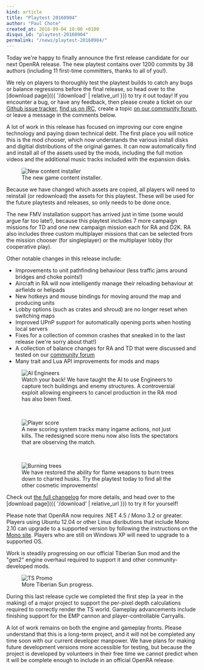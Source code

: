 ```yaml
---
kind: article
title: "Playtest 20160904"
author: "Paul Chote"
created_at: 2016-09-04 19:00 +0100
disqus_id: "playtest-20160904"
permalink: "/news/playtest-20160904/"
---
```


Today we're happy to finally announce the first release candidate for our next OpenRA release.
The new playtest contains over 1200 commits by 38 authors (including 11 first-time committers, thanks to all of you!).

We rely on players to thoroughly test the playtest builds to catch any bugs or balance regressions before the final release, so head over to the [download page]({{ '/download' | relative_url }}) to try it out today! If you encounter a bug, or have any feedback, then please create a ticket on our [Github issue tracker](https://bugs.openra.net), [find us on IRC](https://webchat.freenode.net/?channels=openra), create a topic [on our community forum](https://forum.openra.net/), or leave a message in the comments below.

A lot of work in this release has focused on improving our core engine technology and paying down technical debt. The first place you will notice this is the mod chooser, which now understands the various install disks and digitial distributions of the original games. It can now automatically find and install all of the assets used by the mods, including the full motion videos and the additional music tracks included with the expansion disks.

<figure>
  <img src="{{ '/images/news/20160904-cnc-contentinstall.png' | relative_url }}" alt="New content installer" />
  <figcaption>The new game content installer.</figcaption>
</figure>

Because we have changed which assets are copied, all players will need to reinstall (or redownload) the assets for this playtest. These will be used for the future playtests and releases, so only needs to be done once.

The new FMV installation support has arrived just in time (some would argue far too late!), because this playtest includes 7 more campaign missions for TD and one new campaign mission each for RA and D2K. RA also includes three custom multiplayer missions that can be selected from the mission chooser (for singleplayer) or the multiplayer lobby (for cooperative play).

Other notable changes in this release include:

* Improvements to unit pathfinding behaviour (less traffic jams around bridges and choke points!)
* Aircraft in RA will now intelligently manage their reloading behaviour at airfields or helipads
* New hotkeys and mouse bindings for moving around the map and producing units
* Lobby options (such as crates and shroud) are no longer reset when switching maps
* Improved UPnP support for automatically opening ports when hosting local servers
* Fixes for a collection of common crashes that sneaked in to the last release (we're sorry about that!)
* A collection of balance changes for RA and TD that were discussed and tested on our [community forum](https://forum.openra.net/)
* Many trait and Lua API improvements for mods and maps

<figure>
  <img src="{{ '/images/news/20160904-ra-aiengineer.png' | relative_url }}" alt="AI Engineers" />
  <figcaption>Watch your back! We have taught the AI to use Engineers to capture tech buildings and enemy structures. A controversial exploit allowing engineers to cancel production in the RA mod has also been fixed.</figcaption>
</figure>
<br />
<figure>
  <img src="{{ '/images/news/20160904-d2k-playerscore.png' | relative_url }}" alt="Player score" />
  <figcaption>A new scoring system tracks many ingame actions, not just kills. The redesigned score menu now also lists the spectators that are observing the match.</figcaption>
</figure>
<br />
<figure>
  <img src="{{ '/images/news/20160904-cnc-burningtrees.png' | relative_url }}" alt="Burning trees" />
  <figcaption>We have restored the ability for flame weapons to burn trees down to charred husks. Try the playtest today to find all the other cosmetic improvements!</figcaption>
</figure>

Check out [the full changelog](https://github.com/OpenRA/OpenRA/wiki/Changelog/aaf2e4ae786bbb938c321a34a35319311bb79a1e) for more details, and head over to the [download page]({{ '/download' | relative_url }}) to try it for yourself!

Please note that OpenRA now requires .NET 4.5 / Mono 3.2 or greater. Players using Ubuntu 12.04 or other Linux disributions that include Mono 2.10 can upgrade to a supported version by following the instructions on the [Mono site](https://www.mono-project.com/docs/getting-started/install/linux/#debian-ubuntu-and-derivatives). Players who are still on Windows XP will need to upgrade to a supported OS.

<div class="about-todo-divider"></div>

Work is steadily progressing on our official Tiberian Sun mod and the "gen2" engine overhaul required to support it and other community-developed mods.

<figure>
  <img src="{{ '/images/news/20160904-ts-teaser.png' | relative_url }}" alt="TS Promo" />
  <figcaption>More Tiberian Sun progress.</figcaption>
</figure>

During this last release cycle we completed the first step (a year in the making) of a major project to support the per-pixel depth calculations required to correctly render the TS world. Gameplay advancements include finishing support for the EMP cannon and player-controllable Carryalls.

A lot of work remains on both the engine and gameplay fronts. Please understand that this is a long-term project, and it will not be completed any time soon with our current developer manpower. We have plans for making future development versions more accessible for testing, but because the project is developed by volunteers in their free time we cannot predict when it will be complete enough to include in an official OpenRA release.

<div class="about-todo-divider"></div>
